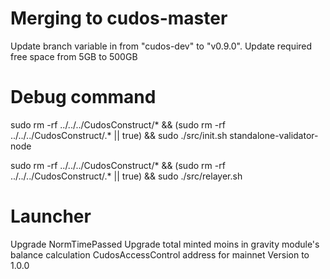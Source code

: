 # Merging to cudos-master

Update branch variable in from "cudos-dev" to "v0.9.0".
Update required free space from 5GB to 500GB

# Debug command

sudo rm -rf ../../../CudosConstruct/* && (sudo rm -rf ../../../CudosConstruct/.* || true) && sudo ./src/init.sh standalone-validator-node

sudo rm -rf ../../../CudosConstruct/* && (sudo rm -rf ../../../CudosConstruct/.* || true) && sudo ./src/relayer.sh

# Launcher

Upgrade NormTimePassed
Upgrade total minted moins in gravity module's balance calculation
CudosAccessControl address for mainnet
Version to 1.0.0
